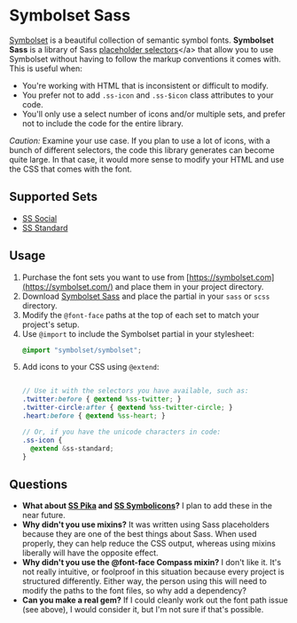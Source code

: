 
# Symbolset Sass

[Symbolset](http://symbolset.com/) is a beautiful collection of semantic symbol fonts. **Symbolset Sass** is a library of Sass [placeholder selectors](http://sass-lang.com/docs/yardoc/file.SASS_REFERENCE.html#placeholder_selectors_)</a> that allow you to use Symbolset without having to follow the markup conventions it comes with. This is useful when:

- You're working with HTML that is inconsistent or difficult to modify.
- You prefer not to add `.ss-icon` and `.ss-$icon` class attributes to your code.
- You'll only use a select number of icons and/or multiple sets, and prefer not to include the code for the entire library.

*Caution:* Examine your use case. If you plan to use a lot of icons, with a bunch of different selectors, the code this library generates can become quite large. In that case, it would more sense to modify your HTML and use the CSS that comes with the font.

## Supported Sets

- [SS Social](http://symbolset.com/#social)
- [SS Standard](http://symbolset.com/#standard)

## Usage

1. Purchase the font sets you want to use from [https://symbolset.com](https://symbolset.com/) and place them in your project directory.
2. Download <a href="https://github.com/jacine/Symbolset">Symbolset Sass</a> and place the partial in your <code>sass</code> or <code>scss</code> directory.
3. Modify the `@font-face` paths at the top of each set to match your project's setup.
4. Use `@import` to include the Symbolset partial in your stylesheet:
    ```scss
    @import "symbolset/symbolset";
    ```
5. Add icons to your CSS using `@extend`:
    ```scss

    // Use it with the selectors you have available, such as:
    .twitter:before { @extend %ss-twitter; }
    .twitter-circle:after { @extend %ss-twitter-circle; }
    .heart:before { @extend %ss-heart; }

    // Or, if you have the unicode characters in code:
    .ss-icon {
      @extend &ss-standard;
    }
    ```

## Questions

- **What about [SS Pika](http://symbolset.com/#pika) and [SS Symbolicons]((http://symbolset.com/#symbolicons))?** I plan to add these in the near future.
- **Why didn't you use mixins?** It was written using Sass placeholders because they are one of the best things about Sass. When used properly, they can help reduce the CSS output, whereas using mixins liberally will have the opposite effect.
- **Why didn't you use the @font-face Compass mixin?** I don't like it. It's not really intuitive, or foolproof in this situation because every project is structured differently. Either way, the person using this will need to modify the paths to the font files, so why add a dependency?
- **Can you make a real gem?** If I could cleanly work out the font path issue (see above), I would consider it, but I'm not sure if that's possible.
